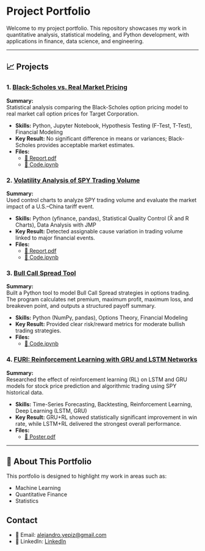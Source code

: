 # Project Portfolio

Welcome to my project portfolio. This repository showcases my work in quantitative analysis, statistical modeling, and Python development, with applications in finance, data science, and engineering.

---

## 📈 Projects

### 1. [Black-Scholes vs. Real Market Pricing](./BlackScholes_vs_Market)

**Summary:**  
Statistical analysis comparing the Black-Scholes option pricing model to real market call option prices for Target Corporation.

- **Skills:** Python, Jupyter Notebook, Hypothesis Testing (F-Test, T-Test), Financial Modeling
- **Key Result:** No significant difference in means or variances; Black-Scholes provides acceptable market estimates.
- **Files:**  
  - [📄 Report.pdf](./BlackScholes_vs_Market/Report.pdf)  
  - [📓 Code.ipynb](./BlackScholes_vs_Market/Code.ipynb)

### 2. [Volatility Analysis of SPY Trading Volume](./SPY_Volume_ControlCharts)

**Summary:**  
Used control charts to analyze SPY trading volume and evaluate the market impact of a U.S.–China tariff event.

- **Skills:** Python (yfinance, pandas), Statistical Quality Control (X̄ and R Charts), Data Analysis with JMP
- **Key Result:** Detected assignable cause variation in trading volume linked to major financial events.
- **Files:**  
  - [📄 Report.pdf](./SPY_Volume_ControlCharts/Report.pdf)  
  - [📓 Code.ipynb](./SPY_Volume_ControlCharts/Code.ipynb)
 
### 3. [Bull Call Spread Tool](./Bull_Call_Spread)

**Summary:**  
Built a Python tool to model Bull Call Spread strategies in options trading. The program calculates net premium, maximum profit, maximum loss, and breakeven point, and outputs a structured payoff summary.

- **Skills:** Python (NumPy, pandas), Options Theory, Financial Modeling  
- **Key Result:** Provided clear risk/reward metrics for moderate bullish trading strategies.  
- **Files:**  
  - [📄 Code.ipynb](./Bull_Call_Spread_Tool/Code.ipynb)   


### 4. [FURI: Reinforcement Learning with GRU and LSTM Networks](./FURI)

**Summary:**  
Researched the effect of reinforcement learning (RL) on LSTM and GRU models for stock price prediction and algorithmic trading using SPY historical data.

- **Skills:** Time-Series Forecasting, Backtesting, Reinforcement Learning, Deep Learning (LSTM, GRU)  
- **Key Result:** GRU+RL showed statistically significant improvement in win rate, while LSTM+RL delivered the strongest overall performance.  
- **Files:**  
  - [📄 Poster.pdf](./FURI/Poster.pdf)

---

## 🔗 About This Portfolio

This portfolio is designed to highlight my work in areas such as:

- Machine Learning
- Quantitative Finance
- Statistics


## Contact

- 📧 Email: alejandro.yepiz@gmail.com
- 🔗 LinkedIn: [LinkedIn](https://www.linkedin.com/in/alex-yepiz-93b736260)

